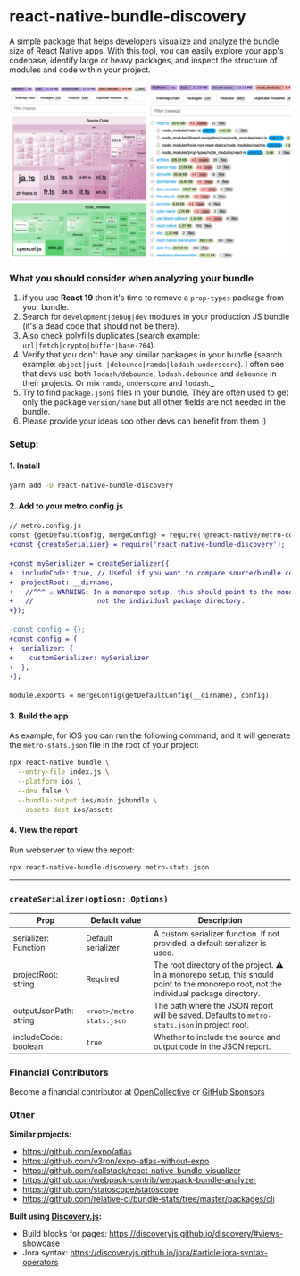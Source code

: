 # react-native-bundle-discovery

A simple package that helps developers visualize and analyze the bundle size of React Native apps.
With this tool, you can easily explore your app's codebase, identify large or heavy packages, and inspect the structure of modules and code within your project.

<img width="800" alt="" src="./assets/img.png" />


### What you should consider when analyzing your bundle

1. if you use **React 19** then it's time to remove a `prop-types` package from your bundle.
2. Search for `development|debug|dev` modules in your production JS bundle (it's a dead code that should not be there).
3. Also check polyfills duplicates (search example:  `url|fetch|crypto|buffer|base-?64`).
4. Verify that you don't have any similar packages in your bundle (search example: `object|just-|debounce|ramda|lodash|underscore`). I often see that devs use both `lodash/debounce`, `lodash.debounce` and `debounce` in their projects. Or mix `ramda`, `underscore` and `lodash`._
5. Try to find `package.json$` files in your bundle. They are often used to get only the package `version/name` but all other fields are not needed in the bundle.
6. Please provide your ideas soo other devs can benefit from them :)


### Setup:

#### 1. Install

```bash
yarn add -D react-native-bundle-discovery
```

#### 2. Add to your metro.config.js

```diff
// metro.config.js
const {getDefaultConfig, mergeConfig} = require('@react-native/metro-config');
+const {createSerializer} = require('react-native-bundle-discovery');

+const mySerializer = createSerializer({
+  includeCode: true, // Useful if you want to compare source/bundle code (but a report file will be larger)
+  projectRoot: __dirname,
+   //^^^ ⚠️ WARNING: In a monorepo setup, this should point to the monorepo root,
+   //                not the individual package directory.
+});

-const config = {};
+const config = {
+  serializer: {
+    customSerializer: mySerializer
+  },
+};

module.exports = mergeConfig(getDefaultConfig(__dirname), config);
```

#### 3. Build the app

As example, for iOS you can run the following command, and it will generate the `metro-stats.json` file in the root of your project:

```bash
npx react-native bundle \
  --entry-file index.js \
  --platform ios \
  --dev false \
  --bundle-output ios/main.jsbundle \
  --assets-dest ios/assets
```

#### 4. View the report

Run webserver to view the report:

```bash
npx react-native-bundle-discovery metro-stats.json
```

---

### `createSerializer(optiosn: Options)`

| Prop                   | Default value             | Description                                                                                                                              |
| ---------------------- | ------------------------- | ---------------------------------------------------------------------------------------------------------------------------------------- |
| serializer: Function   | Default serializer        | A custom serializer function. If not provided, a default serializer is used.                                                             |
| projectRoot: string    | Required                  | The root directory of the project. ⚠️ In a monorepo setup, this should point to the monorepo root, not the individual package directory. |
| outputJsonPath: string | `<root>/metro-stats.json` | The path where the JSON report will be saved. Defaults to `metro-stats.json` in project root.                                            |
| includeCode: boolean   | `true`                    | Whether to include the source and output code in the JSON report.                                                                        |

### Financial Contributors

Become a financial contributor at [OpenCollective](https://opencollective.com/react-native-bundle-discovery) or [GitHub Sponsors](https://github.com/sponsors/retyui)

### Other

**Similar projects:**

- https://github.com/expo/atlas
- https://github.com/v3ron/expo-atlas-without-expo
- https://github.com/callstack/react-native-bundle-visualizer
- https://github.com/webpack-contrib/webpack-bundle-analyzer
- https://github.com/statoscope/statoscope
- https://github.com/relative-ci/bundle-stats/tree/master/packages/cli

**Built using [Discovery.js](https://github.com/discoveryjs/discovery):**

- Build blocks for pages: https://discoveryjs.github.io/discovery/#views-showcase
- Jora syntax: https://discoveryjs.github.io/jora/#article:jora-syntax-operators
